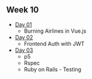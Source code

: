 ## Week 10

- [Day 01](wk10_day01.md)
  - Burning Airlines in Vue.js
- [Day 02](wk10_day02.md)
  - Frontend Auth with JWT
- [Day 03](wk10_day03.md)
  - p5
  - Rspec
  - Ruby on Rails - Testing
